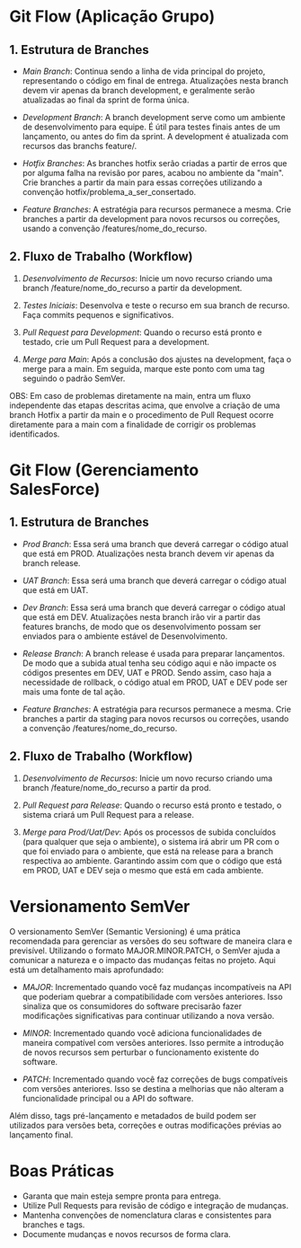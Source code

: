# Git Flow (Aplicação Grupo)

## 1. Estrutura de Branches

- *Main Branch*: Continua sendo a linha de vida principal do projeto, representando o código em final de entrega. Atualizações nesta branch devem vir apenas da branch development, e geralmente serão atualizadas ao final da sprint de forma única.

- *Development Branch*: A branch development serve como um ambiente de desenvolvimento para equipe. É útil para testes finais antes de um lançamento, ou antes do fim da sprint. A development é atualizada com recursos das branchs feature/.

- *Hotfix Branches*: As branches hotfix serão criadas a partir de erros que por alguma falha na revisão por pares, acabou no ambiente da "main". Crie branches a partir da main para essas correções utilizando a convenção hotfix/problema_a_ser_consertado. 

- *Feature Branches*: A estratégia para recursos permanece a mesma. Crie branches a partir da development para novos recursos ou correções, usando a convenção /features/nome_do_recurso.

## 2. Fluxo de Trabalho (Workflow)

1. *Desenvolvimento de Recursos*: Inicie um novo recurso criando uma branch /feature/nome_do_recurso a partir da development.

2. *Testes Iniciais*: Desenvolva e teste o recurso em sua branch de recurso. Faça commits pequenos e significativos.

3. *Pull Request para Development*: Quando o recurso está pronto e testado, crie um Pull Request para a development.

4. *Merge para Main*: Após a conclusão dos ajustes na development, faça o merge para a main. Em seguida, marque este ponto com uma tag seguindo o padrão SemVer.

OBS: Em caso de problemas diretamente na main, entra um fluxo independente das etapas descritas acima, que envolve a criação de uma branch Hotfix a partir da main e o procedimento de Pull Request ocorre diretamente para a main com a finalidade de corrigir os problemas identificados.

# Git Flow (Gerenciamento SalesForce)

## 1. Estrutura de Branches

- *Prod Branch*: Essa será uma branch que deverá carregar o código atual que está em PROD. Atualizações nesta branch devem vir apenas da branch release.

- *UAT Branch*: Essa será uma branch que deverá carregar o código atual que está em UAT.

- *Dev Branch*: Essa será uma branch que deverá carregar o código atual que está em DEV. Atualizações nesta branch irão vir a partir das features branchs, de modo que os desenvolvimento possam ser enviados para o ambiente estável de Desenvolvimento.

- *Release Branch*: A branch release é usada para preparar lançamentos. De modo que a subida atual tenha seu código aqui e não impacte os códigos presentes em DEV, UAT e PROD. Sendo assim, caso haja a necessidade de rollback, o código atual em PROD, UAT e DEV pode ser mais uma fonte de tal ação.

- *Feature Branches*: A estratégia para recursos permanece a mesma. Crie branches a partir da staging para novos recursos ou correções, usando a convenção /features/nome_do_recurso.

## 2. Fluxo de Trabalho (Workflow)

1. *Desenvolvimento de Recursos*: Inicie um novo recurso criando uma branch /feature/nome_do_recurso a partir da prod.

3. *Pull Request para Release*: Quando o recurso está pronto e testado, o sistema criará um Pull Request para a release.

4. *Merge para Prod/Uat/Dev*: Após os processos de subida concluídos (para qualquer que seja o ambiente), o sistema irá abrir um PR com o que foi enviado para o ambiente, que está na release para a branch respectiva ao ambiente. Garantindo assim com que o código que está em PROD, UAT e DEV seja o mesmo que está em cada ambiente.

# Versionamento SemVer

O versionamento SemVer (Semantic Versioning) é uma prática recomendada para gerenciar as versões do seu software de maneira clara e previsível. Utilizando o formato MAJOR.MINOR.PATCH, o SemVer ajuda a comunicar a natureza e o impacto das mudanças feitas no projeto. Aqui está um detalhamento mais aprofundado:

- *MAJOR*: Incrementado quando você faz mudanças incompatíveis na API que poderiam quebrar a compatibilidade com versões anteriores. Isso sinaliza que os consumidores do software precisarão fazer modificações significativas para continuar utilizando a nova versão.

- *MINOR*: Incrementado quando você adiciona funcionalidades de maneira compatível com versões anteriores. Isso permite a introdução de novos recursos sem perturbar o funcionamento existente do software.

- *PATCH*: Incrementado quando você faz correções de bugs compatíveis com versões anteriores. Isso se destina a melhorias que não alteram a funcionalidade principal ou a API do software.

Além disso, tags pré-lançamento e metadados de build podem ser utilizados para versões beta, correções e outras modificações prévias ao lançamento final.

# Boas Práticas

- Garanta que main esteja sempre pronta para entrega.
- Utilize Pull Requests para revisão de código e integração de mudanças.
- Mantenha convenções de nomenclatura claras e consistentes para branches e tags.
- Documente mudanças e novos recursos de forma clara.